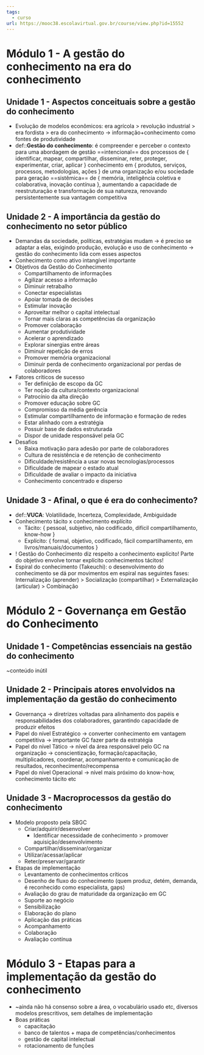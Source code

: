 ```yaml
---
tags:
  - curso
url: https://mooc38.escolavirtual.gov.br/course/view.php?id=15552
---
```

# Módulo 1 - A gestão do conhecimento na era do conhecimento

## Unidade 1 - Aspectos conceituais sobre a gestão do conhecimento

* Evolução de modelos econômicos: era agrícola > revolução industrial > era fordista > era do conhecimento -> informação+conhecimento como fontes de produtividade
* def::**Gestão do conhecimento**: é compreender e perceber o contexto para uma abordagem de gestão ==intencional== dos processos de { identificar, mapear, compartilhar, disseminar, reter, proteger, experimentar, criar, aplicar } conhecimento em { produtos, serviços, processos, metodologias, ações } de uma organização e/ou sociedade para geração ==sistêmica== de { memória, inteligência coletiva e colaborativa, inovação contínua }, aumentando a capacidade de reestruturação e transformação de sua natureza, renovando persistentemente sua vantagem competitiva

## Unidade 2 - A importância da gestão do conhecimento no setor público

* Demandas da sociedade, políticas, estratégias mudam -> é preciso se adaptar a elas, exigindo produção, evolução e uso de conhecimento -> gestão do conhecimento lida com esses aspectos
* Conhecimento como ativo intangível importante
* Objetivos da Gestão do Conhecimento
	* Compartilhamento de informações
	* Agilizar acesso a informação
	* Diminuir retrabalho
	* Conectar especialistas
	* Apoiar tomada de decisões
	* Estimular inovação
	* Aproveitar melhor o capital intelectual
	* Tornar mais claras as competências da organização
	* Promover colaboração
	* Aumentar produtividade
	* Acelerar o aprendizado
	* Explorar sinergias entre áreas
	* Diminuir repetição de erros
	* Promover memória organizacional
	* Diminuir perda de conhecimento organizacional por perdas de colaboradores
* Fatores críticos de sucesso
	* Ter definição de escopo da GC
	* Ter noção da cultura/contexto organizacional
	* Patrocínio da alta direção
	* Promover educação sobre GC
	* Compromisso da média gerência
	* Estimular compartilhamento de informação e formação de redes
	* Estar alinhado com a estratégia
	* Possuir base de dados estruturada
	* Dispor de unidade responsável pela GC
* Desafios
	* Baixa motivação para adesão por parte de colaboradores
	* Cultura de resistência e de retenção de conhecimento
	* Dificuldade/resistência a usar novas tecnologias/processos
	* Dificuldade de mapear o estado atual
	* Dificuldade de avaliar o impacto da iniciativa
	* Conhecimento concentrado e disperso

## Unidade 3 - Afinal, o que é era do conhecimento?

* def::**VUCA**: Volatilidade, Incerteza, Complexidade, Ambiguidade
* Conhecimento tácito x conhecimento explícito
	* Tácito: { pessoal, subjetivo, não codificado, difícil compartilhamento, know-how }
	* Explícito: { formal, objetivo, codificado, fácil compartilhamento, em livros/manuais/documentos }
* ! Gestão do Conhecimento diz respeito a conhecimento explícito! Parte do objetivo envolve tornar explícito conhecimentos tácitos!
* Espiral do conhecimento (Takeuchi): o desenvolvimento do conhecimento se dá por movimentos em espiral nas seguintes fases: Internalização (aprender) > Socialização (compartilhar) > Externalização (articular) > Combinação


# Módulo 2 - Governança em Gestão do Conhecimento

## Unidade 1 - Competências essenciais na gestão do conhecimento

~conteúdo inútil

## Unidade 2 - Principais atores envolvidos na implementação da gestão do conhecimento

* Governança -> diretrizes voltadas para alinhamento dos papéis e responsabilidades dos colaboradores, garantindo capacidade de produzir efeitos
* Papel do nível Estratégico -> converter conhecimento em vantagem competitiva -> importante GC fazer parte da estratégia
* Papel do nível Tático -> nível da área responsável pelo GC na organização -> conscientização, formação/capacitação, multiplicadores, coordenar, acompanhamento e comunicação de resultados, reconhecimento/recompensa
* Papel do nível Operacional -> nível mais próximo do know-how, conhecimento tácito etc

## Unidade 3 - Macroprocessos da gestão do conhecimento

* Modelo proposto pela SBGC
	* Criar/adquirir/desenvolver
		* Identificar necessidade de conhecimento > promover aquisição/desenvolvimento
	* Compartilhar/disseminar/organizar
	* Utilizar/acessar/aplicar
	* Reter/preservar/garantir
* Etapas de implementação
	* Levantamento de conhecimentos críticos
	* Desenho de fluxo do conhecimento (quem produz, detém, demanda, é reconhecido como especialista, gaps)
	* Avaliação do grau de maturidade da organização em GC
	* Suporte ao negócio
	* Sensibilização
	* Elaboração do plano
	* Aplicação das práticas
	* Acompanhamento
	* Colaboração
	* Avaliação contínua

# Módulo 3 - Etapas para a implementação da gestão do conhecimento

* ~ainda não há consenso sobre a área, o vocabulário usado etc, diversos modelos prescritivos, sem detalhes de implementação
* Boas práticas
	* capacitação
	* banco de talentos + mapa de competências/conhecimentos
	* gestão de capital intelectual
	* rotacionamento de funções